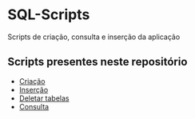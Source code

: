 # SQL-Scripts
Scripts de criação, consulta e inserção da aplicação

## Scripts presentes neste repositório
* [Criação](https://github.com/pax-app/SQL-Scripts/blob/master/PaxDB.sql) 
* [Inserção](https://github.com/pax-app/SQL-Scripts/tree/master/Inserts)
* [Deletar tabelas](https://github.com/pax-app/SQL-Scripts/blob/master/DropTable.sql)
* [Consulta](https://github.com/pax-app/SQL-Scripts/blob/master/Queries.sql)
